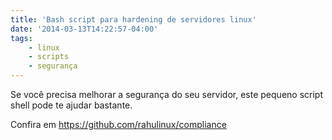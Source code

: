 ```yaml
---
title: 'Bash script para hardening de servidores linux'
date: '2014-03-13T14:22:57-04:00'
tags:
    - linux
    - scripts
    - segurança
---
```


Se você precisa melhorar a segurança do seu servidor, este pequeno script shell pode te ajudar bastante.

Confira em <https://github.com/rahulinux/compliance>
